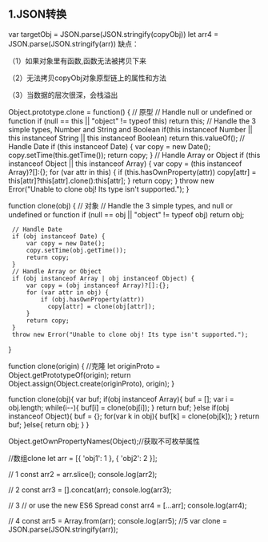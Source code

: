## 1.JSON转换
var targetObj = JSON.parse(JSON.stringify(copyObj))
let arr4 = JSON.parse(JSON.stringify(arr))
缺点：

（1）如果对象里有函数,函数无法被拷贝下来

（2）无法拷贝copyObj对象原型链上的属性和方法

（3）当数据的层次很深，会栈溢出



Object.prototype.clone = function() { // 原型
     // Handle null or undefined or function
     if (null == this || "object" != typeof this)
         return this;
     // Handle the 3 simple types, Number and String and Boolean
     if(this instanceof Number || this instanceof String || this instanceof Boolean)
         return this.valueOf();
     // Handle Date
     if (this instanceof Date) {
         var copy = new Date();
         copy.setTime(this.getTime());
         return copy;
     }
     // Handle Array or Object
     if (this instanceof Object || this instanceof Array) {
         var copy = (this instanceof Array)?[]:{};
         for (var attr in this) {
             if (this.hasOwnProperty(attr))
                 copy[attr] = this[attr]?this[attr].clone():this[attr];
         }
         return copy;
     }
     throw new Error("Unable to clone obj! Its type isn't supported.");
}

function clone(obj) { // 对象
     // Handle the 3 simple types, and null or undefined or function
     if (null == obj || "object" != typeof obj) return obj;
 
     // Handle Date
     if (obj instanceof Date) {
         var copy = new Date();
         copy.setTime(obj.getTime());
         return copy;
     }
     // Handle Array or Object
     if (obj instanceof Array | obj instanceof Object) {
         var copy = (obj instanceof Array)?[]:{};
         for (var attr in obj) {
             if (obj.hasOwnProperty(attr))
               copy[attr] = clone(obj[attr]);
         }
         return copy;
     }
     throw new Error("Unable to clone obj! Its type isn't supported.");
 }

function clone(origin) {  //克隆
  let originProto = Object.getPrototypeOf(origin);
  return Object.assign(Object.create(originProto), origin);
}

function clone(obj){
  var buf;
  if(obj instanceof Array){
    buf = [];
    var i = obj.length;
    while(i--){
      buf[i] = clone(obj[i]);
    }
    return buf;
  }else if(obj instanceof Object){
    buf = {};
    for(var k in obj){
      buf[k] = clone(obj[k]);
    }
    return buf;
  }else{
    return obj;
  }
}

Object.getOwnPropertyNames(Object);//获取不可枚举属性


//数组clone
let arr = [{
  'obj1': 1
}, {
  'obj2': 2
}];

// 1
const arr2 = arr.slice();
console.log(arr2);

// 2
const arr3 = [].concat(arr);
console.log(arr3);

// 3
// or use the new ES6 Spread
const arr4 = [...arr];
console.log(arr4);

// 4
const arr5 = Array.from(arr);
console.log(arr5);
//5
var clone = JSON.parse(JSON.stringify(arr));
